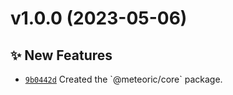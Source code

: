 # v1.0.0 (2023-05-06)

## ✨ New Features

- [`9b0442d`](https://github.com/meteoric-framework/core/commit/9b0442d) Created the &#x60;@meteoric/core&#x60; package.
